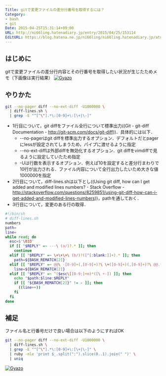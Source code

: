 ```yaml
---
Title: gitで変更ファイルの差分行番号を取得するには？
Category:
- bash
- git
Date: 2015-04-25T15:31:14+09:00
URL: http://ni66ling.hatenadiary.jp/entry/2015/04/25/153114
EditURL: https://blog.hatena.ne.jp/ni66ling/ni66ling.hatenadiary.jp/atom/entry/8454420450092603641
---
```


## はじめに
gitで変更ファイルの差分行内容とその行番号を取得したい状況が生じたためメモ（下画像は実行結果）
[![Gyazo](http://i.gyazo.com/0e3f7ec30e8d685bd48918ac7ed5fddc.png)](http://gyazo.com/0e3f7ec30e8d685bd48918ac7ed5fddc)

## やりかた
```sh
git --no-pager diff --no-ext-diff -U1000000 \
  | diff-lines.sh \
  | grep -E "^[^\"].*\:[0-9]+\:[\+|\-]"
```
* 1行目について，git diffをファイル全行について標準出力((Git - git-diff Documentation - http://git-scm.com/docs/git-diff))．具体的には以下．  
    * --no-pagerはgit diffを標準出力するオプション．デフォルトだとpagerにlessが設定されてしまうため，パイプに渡せるように指定  
    * --no-ext-diffは外部diffを無効化するオプション．git diffをvimdiffで見るように設定していたため指定  
    * -Uは行数を表示するオプション．例えば10を設定すると差分行まわりで10行が出力される．ファイル内容について全行出力したいため大きな値1000000を指定  
* 2行目について，diff-lines.shは以下とし((Using git diff, how can I get added and modified lines numbers? - Stack Overflow - http://stackoverflow.com/questions/8259851/using-git-diff-how-can-i-get-added-and-modified-lines-numbers))，pathを通しておく．  
* 3行目について，変更のある行の取得．  
```sh
#!/bin/sh
# diff-lines.sh
numbers
path=
line=
while read; do
  esc=$'\033'
  if [[ "$REPLY" =~ ---\ (a/)?.* ]]; then
    continue
  elif [[ "$REPLY" =~ \+\+\+\ (b/)?([^[:blank:]]+).* ]]; then
    path=${BASH_REMATCH[2]}
  elif [[ "$REPLY" =~ @@\ -[0-9]+(,[0-9]+)?\ \+([0-9]+)(,[0-9]+)?\ @@.* ]]; then
    line=${BASH_REMATCH[2]}
  elif [[ "$REPLY" =~ ^($esc\[[0-9;]+m)*([\ +-]) ]]; then
    echo "$path:$line:$REPLY"
    if [[ "${BASH_REMATCH[2]}" != - ]]; then
      ((line++))
    fi
  fi
done
```

## 補足
ファイル名と行番号だけで良い場合は以下のようにすればOK
```sh
git --no-pager diff --no-ext-diff -U1000000 \
  | diff-lines.sh \
  | grep -E "^[^\"].*\:[0-9]+\:[\+|\-]" \
  | ruby -nle 'print $_.split(":").slice(0..1).join(" ")' \ 
  | uniq
```
[![Gyazo](http://i.gyazo.com/dd8e18e87b447d257beda93c53254ff1.png)](http://gyazo.com/dd8e18e87b447d257beda93c53254ff1)

